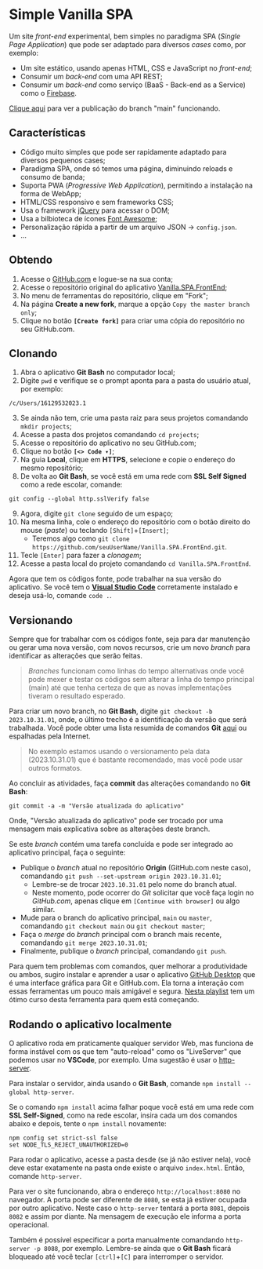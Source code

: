 # Simple Vanilla SPA

Um site *front-end* experimental, bem simples no paradigma SPA (*Single Page Application*) que pode ser adaptado para diversos *cases* como, por exemplo:

- Um site estático, usando apenas HTML, CSS e JavaScript no *front-end*;
- Consumir um *back-end* com uma API REST;
- Consumir um *back-end* como serviço (BaaS - Back-end as a Service) como o [Firebase](https://firebase.com).

[Clique aqui](https://luferat.github.io/Vanilla.SPA.FrontEnd/) para ver a publicação do branch "main" funcionando.

## Características

 - Código muito simples que pode ser rapidamente adaptado para diversos pequenos cases;
 - Paradigma SPA, onde só temos uma página, diminuindo reloads e consumo de banda;
 - Suporta PWA (*Progressive Web Application*), permitindo a instalação na forma de WebApp;
 - HTML/CSS responsivo e sem frameworks CSS;
 - Usa o framework [jQuery](https://jquery.com/) para acessar o DOM;
 - Usa a bilbioteca de ícones [Font Awesome](https://fontawesome.com/);
 - Personalização rápida a partir de um arquivo JSON → `config.json`.
 - ...

## Obtendo

1. Acesse o [GitHub.com](https://github.com/) e logue-se na sua conta;
2. Acesse o repositório original do aplicativo [Vanilla.SPA.FrontEnd](https://github.com/Luferat/Vanilla.SPA.FrontEnd);
3. No menu de ferramentas do repositório, clique em "Fork";
4. Na página **Create a new fork**, marque a opção `Copy the master branch only`;
5. Clique no botão **`[Create fork]`** para criar uma cópia do repositório no seu GitHub.com.
 
## Clonando

1. Abra o aplicativo **Git Bash** no computador local;
2. Digite `pwd` e verifique se o prompt aponta para a pasta do usuário atual, por exemplo:
```
/c/Users/16129532023.1
```
3. Se ainda não tem, crie uma pasta raiz para seus projetos comandando `mkdir projects`;
4. Acesse a pasta dos projetos comandando `cd projects`;
5. Acesse o repositório do aplicativo no seu GitHub.com;
6. Clique no botão **`[<> Code ▾]`**;
7. Na guia **Local**, clique em **HTTPS**, selecione e copie o endereço do mesmo repositório;
8. De volta ao **Git Bash**, se você está em uma rede com **SSL Self Signed** como a rede escolar, comande:
```
git config --global http.sslVerify false
```
9.  Agora, digite `git clone` seguido de um espaço;
10. Na mesma linha, cole o endereço do repositório com o botão direito do mouse (*paste*) ou teclando `[Shift]`+`[Insert]`;
       - Teremos algo como `git clone https://github.com/seuUserName/Vanilla.SPA.FrontEnd.git`.
11. Tecle `[Enter]` para fazer a *clonagem*;
12. Acesse a pasta local do projeto comandando `cd Vanilla.SPA.FrontEnd`.

Agora que tem os códigos fonte, pode trabalhar na sua versão do aplicativo. 
Se você tem o [**Visual Studio Code**](https://code.visualstudio.com/docs/?dv=win64user) corretamente instalado e deseja usá-lo, comande `code .`.

## Versionando

Sempre que for trabalhar com os códigos fonte, seja para dar manutenção ou gerar uma nova versão, com novos recursos, crie um novo *branch* para identificar as alterações que serão feitas.

> *Branches* funcionam como linhas do tempo alternativas onde você pode mexer e testar os códigos sem alterar a linha do tempo principal (main) até que tenha certeza de que as novas implementações tiveram o resultado esperado.

Para criar um novo branch, no **Git Bash**, digite `git checkout -b 2023.10.31.01`, onde, o último trecho é a identificação da versão que será trabalhada. 
Você pode obter uma lista resumida de comandos **Git** [aqui](https://gist.github.com/Luferat/ffb0d5c67131c4152ba54f984e26b28d) ou espalhadas pela Internet.

> No exemplo estamos usando o versionamento pela data (2023.10.31.01) que é bastante recomendado, mas você pode usar outros formatos.

Ao concluir as atividades, faça **commit** das alterações comandando no **Git Bash**:
```
git commit -a -m "Versão atualizada do aplicativo"
```
Onde, "Versão atualizada do aplicativo" pode ser trocado por uma mensagem mais explicativa sobre as alterações deste branch.

Se este *branch* contém uma tarefa concluída e pode ser integrado ao aplicativo principal, faça o seguinte:

 - Publique o *branch* atual no repositório **Origin** (GitHub.com neste caso), comandando `git push --set-upstream origin 2023.10.31.01`;
     - Lembre-se de trocar `2023.10.31.01` pelo nome do branch atual.
     - Neste momento, pode ocorrer do *Git* solicitar que você faça login no *GitHub.com*, apenas clique em `[Continue with browser]` ou algo similar.
 - Mude para o branch do aplicativo principal, `main` ou `master`, comandando `git checkout main` ou `git checkout master`;
 - Faça o *merge* do *branch* principal com o branch mais recente, comandando `git merge 2023.10.31.01`;
 - Finalmente, publique o *branch* principal, comandando `git push`.

Para quem tem problemas com comandos, quer melhorar a produtividade ou ambos, sugiro instalar e aprender a usar o aplicativo [GitHub Desktop](https://desktop.github.com/) que é uma interface gráfica para Git e GitHub.com. 
Ela torna a interação com essas ferramentas um pouco mais amigável e segura.
[Nesta playlist](https://www.youtube.com/playlist?list=PLHz_AreHm4dm7ZULPAmadvNhH6vk9oNZA) tem um ótimo curso desta ferramenta para quem está começando.

## Rodando o aplicativo localmente
O aplicativo roda em praticamente qualquer servidor Web, mas funciona de forma instável com os que tem "auto-reload" como os "LiveServer" que podemos usar no **VSCode**, por exemplo.
Uma sugestão é usar o [http-server](https://github.com/http-party/http-server).

Para instalar o servidor, ainda usando o **Git Bash**, comande `npm install --global http-server`.

Se o comando `npm install` acima falhar poque você está em uma rede com **SSL Self-Signed**, como na rede escolar, insira cada um dos comandos abaixo e depois, tente o `npm install` novamente:
```
npm config set strict-ssl false
set NODE_TLS_REJECT_UNAUTHORIZED=0
```
Para rodar o aplicativo, acesse a pasta desde (se já não estiver nela), você deve estar exatamente na pasta onde existe o arquivo `index.html`. Então, comande `http-server`.

Para ver o site funcionando, abra o endereço `http://localhost:8080` no navegador. 
A porta pode ser diferente de `8080`, se esta já estiver ocupada por outro aplicativo.
Neste caso o `http-server` tentará a porta `8081`, depois `8082` e assim por diante.
Na mensagem de execução ele informa a porta operacional.

Também é possível especificar a porta manualmente comandando `http-server -p 8088`, por exemplo. 
Lembre-se ainda que o **Git Bash** ficará bloqueado até você teclar `[ctrl]`+`[C]` para interromper o servidor.
